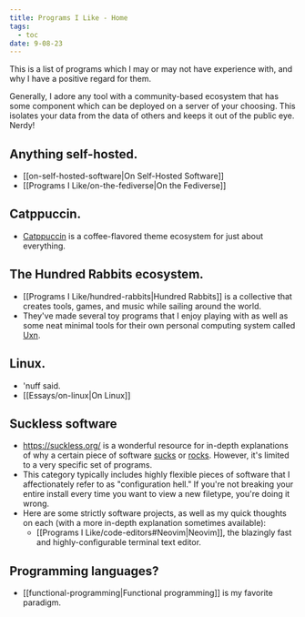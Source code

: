 ```yaml
---
title: Programs I Like - Home
tags:
  - toc
date: 9-08-23
---
```

This is a list of programs which I may or may not have experience with, and why I have a positive regard for them. 

Generally, I adore any tool with a community-based ecosystem that has some component which can be deployed on a server of your choosing. This isolates your data from the data of others and keeps it out of the public eye. Nerdy!

## Anything self-hosted.
- [[on-self-hosted-software|On Self-Hosted Software]]
- [[Programs I Like/on-the-fediverse|On the Fediverse]]
## Catppuccin.
- [Catppuccin](https://github.com/catppuccin) is a coffee-flavored theme ecosystem for just about everything. 
## The Hundred Rabbits ecosystem.
- [[Programs I Like/hundred-rabbits|Hundred Rabbits]] is a collective that creates tools, games, and music while sailing around the world.
- They've made several toy programs that I enjoy playing with as well as some neat minimal tools for their own personal computing system called [Uxn](https://100r.co/site/uxn.html).
## Linux.
- 'nuff said.
- [[Essays/on-linux|On Linux]]
## Suckless software
- https://suckless.org/ is a wonderful resource for in-depth explanations of why a certain piece of software [sucks](https://suckless.org/sucks/) or [rocks](https://suckless.org/rocks/). However, it's limited to a very specific set of programs. 
- This category typically includes highly flexible pieces of software that I affectionately refer to as "configuration hell." If you're not breaking your entire install every time you want to view a new filetype, you're doing it wrong.
- Here are some strictly software projects, as well as my quick thoughts on each (with a more in-depth explanation sometimes available):
	- [[Programs I Like/code-editors#Neovim|Neovim]], the blazingly fast and highly-configurable terminal text editor. 
## Programming languages?
- [[functional-programming|Functional programming]] is my favorite paradigm.